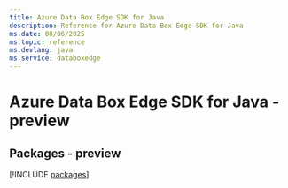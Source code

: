 ```yaml
---
title: Azure Data Box Edge SDK for Java
description: Reference for Azure Data Box Edge SDK for Java
ms.date: 08/06/2025
ms.topic: reference
ms.devlang: java
ms.service: databoxedge
---
```

# Azure Data Box Edge SDK for Java - preview
## Packages - preview
[!INCLUDE [packages](data-box-edge-index.md)]